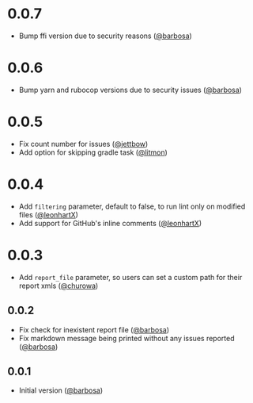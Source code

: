 # 0.0.7
- Bump ffi version due to security reasons ([@barbosa](https://github.com/barbosa))

# 0.0.6
- Bump yarn and rubocop versions due to security issues ([@barbosa](https://github.com/barbosa))

# 0.0.5
- Fix count number for issues ([@jettbow](https://github.com/jettbow))
- Add option for skipping gradle task ([@litmon](https://github.com/litmon))

# 0.0.4
- Add `filtering` parameter, default to false, to run lint only on modified files ([@leonhartX](https://github.com/leonhartX))
- Add support for GitHub's inline comments ([@leonhartX](https://github.com/leonhartX))

# 0.0.3
- Add `report_file` parameter, so users can set a custom path for their report xmls ([@churowa](https://github.com/churowa))

## 0.0.2
- Fix check for inexistent report file ([@barbosa](https://github.com/barbosa))
- Fix markdown message being printed without any issues reported ([@barbosa](https://github.com/barbosa))

## 0.0.1
- Initial version ([@barbosa](https://github.com/barbosa))
